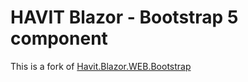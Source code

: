 ﻿
# HAVIT Blazor - Bootstrap 5 component

This is a fork of [Havit.Blazor.WEB.Bootstrap](https://github.com/havit/Havit.Blazor/tree/master/Havit.Blazor.Components.Web.Bootstrap)
